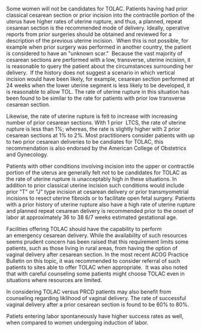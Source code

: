 Some women will not be candidates for TOLAC. Patients having had prior classical cesarean section or prior incision into the contractile portion of the uterus have higher rates of uterine rupture, and thus, a planned, repeat cesarean section is the recommended mode of delivery. Ideally, operative reports from prior surgeries should be obtained and reviewed for a description of the previous uterine incision.  When this is not possible, for example when prior surgery was performed in another country, the patient is considered to have an "unknown scar."  Because the vast majority of cesarean sections are performed with a low, transverse, uterine incision, it is reasonable to query the patient about the circumstances surrounding her delivery.  If the history does not suggest a scenario in which vertical incision would have been likely, for example, cesarean section performed at 24 weeks when the lower uterine segment is less likely to be developed, it is reasonable to allow TOL. The rate of uterine rupture in this situation has been found to be similar to the rate for patients with prior low transverse cesarean section.

Likewise, the rate of uterine rupture is felt to increase with increasing number of prior cesarean sections. With 1 prior  LTCS, the rate of uterine rupture is less than 1%; whereas, the rate is slightly higher with 2 prior cesarean sections at 1% to 2%. Most practitioners consider patients with up to two prior cesarean deliveries to be candiates for TOLAC, this recommendation is also endorsed by the American College of Obstetrics and Gynecology.

Patients with other conditions involving incision into the upper or contractile portion of the uterus are generally felt not to be candidates for TOLAC as the rate of uterine rupture is unacceptably high in these situations. In addition to prior classical uterine incision such conditions would include prior "T" or "J" type incision at cesarean delivery or prior transmyometrial incisions to resect uterine fibroids or to facilitate open fetal surgery. Patients with a prior history of uterine rupture also have a high rate of uterine rupture and planned repeat cesarean delivery is recommended prior to the onset of labor at approximately 36 to 38 6/7 weeks estimated gestational age.

Facilities offering TOLAC should have the capability to perform an emergency cesarean delivery. While the availability of such resources seems prudent concern has been raised that this requirement limits some patients, such as those living in rural areas, from having the option of vaginal delivery after cesarean section. In the most recent ACOG Practice Bulletin on this topic, it was recommended to consider referral of such patients to sites able to offer TOLAC when appropriate.  It was also noted that with careful counseling some patients might choose TOLAC even in situations where resources are limited.

In considering TOLAC versus PRCD patients may also benefit from counseling regarding liklihood of vaginal delivery. The rate of successful vaginal delivery after a prior cesarean section is found to be 60% to 80%.

Patiets entering labor spontaneously have higher success rates as well, when compared to women undergoing induction of labor.